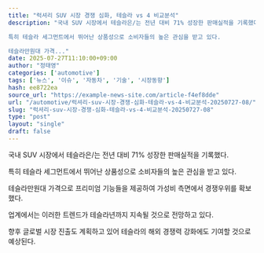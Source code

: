 ```yaml
---
title: "럭셔리 SUV 시장 경쟁 심화, 테슬라 vs 4 비교분석"
description: "국내 SUV 시장에서 테슬라은/는 전년 대비 71% 성장한 판매실적을 기록했다.

특히 테슬라 세그먼트에서 뛰어난 상품성으로 소비자들의 높은 관심을 받고 있다.

테슬라만원대 가격..."
date: 2025-07-27T11:10:00+09:00
author: "정태영"
categories: ['automotive']
tags: ['뉴스', '이슈', '자동차', '기술', '시장동향']
hash: ee8722ea
source_url: "https://example-news-site.com/article-f4ef8dde"
url: "/automotive/럭셔리-suv-시장-경쟁-심화-테슬라-vs-4-비교분석-20250727-08/"
slug: "럭셔리-suv-시장-경쟁-심화-테슬라-vs-4-비교분석-20250727-08"
type: "post"
layout: "single"
draft: false
---
```


국내 SUV 시장에서 테슬라은/는 전년 대비 71% 성장한 판매실적을 기록했다.

특히 테슬라 세그먼트에서 뛰어난 상품성으로 소비자들의 높은 관심을 받고 있다.

테슬라만원대 가격으로 프리미엄 기능들을 제공하여 가성비 측면에서 경쟁우위를 확보했다.

업계에서는 이러한 트렌드가 테슬라년까지 지속될 것으로 전망하고 있다.

향후 글로벌 시장 진출도 계획하고 있어 테슬라의 해외 경쟁력 강화에도 기여할 것으로 예상된다.
